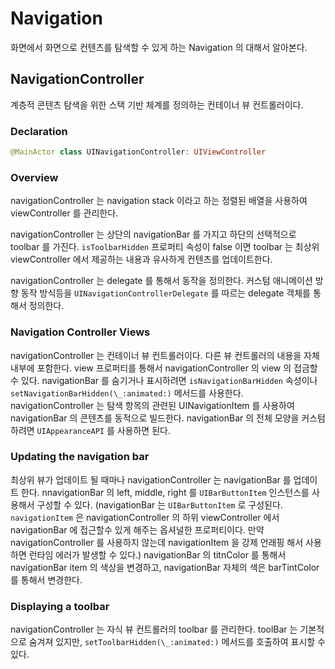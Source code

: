 # Navigation 
화면에서 화면으로 컨텐츠를 탐색할 수 있게 하는 Navigation 의 대해서 알아본다. 

## NavigationController 
계층적 콘텐츠 탐색을 위한 스택 기반 체계를 정의하는 컨테이너 뷰 컨트롤러이다. 

### Declaration
```swift
@MainActor class UINavigationController: UIViewController
```

### Overview
navigationController 는 navigation stack 이라고 하는 정렬된 배열을 사용하여 viewController 를 관리한다. 

navigationController 는 상단의 navigationBar 를 가지고 하단의 선택적으로 toolbar 를 가진다. `isToolbarHidden` 프로퍼티 속성이 false 이면 toolbar 는 최상위 viewController 에서 제공하는 내용과 유사하게 컨텐츠를 업데이트한다. 

navigationController 는 delegate 를 통해서 동작을 정의한다. 커스텀 애니메이션 방향 동작 방식등을 `UINavigationControllerDelegate` 를 따르는 delegate 객체를 통해서 정의한다.

### Navigation Controller Views
navigationController 는 컨테이너 뷰 컨트롤러이다. 다른 뷰 컨트롤러의 내용을 자체 내부에 포함한다. view 프로퍼티를 통해서 navigationController 의 view 의 접금할 수 있다. 
navigationBar 를 숨기거나 표시하려면 `isNavigationBarHidden` 속성이나 `setNavigationBarHidden(\_:animated:)` 메서드를 사용한다. 
navigationController 는 탐색 항목의 관련된 UINavigationItem 를 사용하여 navigationBar 의 콘텐츠를 동적으로 빌드한다. navigationBar 의 전체 모양을 커스텀하려면 `UIAppearanceAPI` 를 사용하면 된다. 

### Updating the navigation bar 
최상위 뷰가 업데이트 될 때마나 navigationController 는 navigationBar 를 업데이트 한다. nnavigationBar 의 left, middle, right 를 `UIBarButtonItem` 인스턴스를 사용해서 구성할 수 있다. 
(navigationBar 는 `UIBarButtonItem` 로 구성된다. `navigationItem` 은 navigationController 의 하위 viewController 에서 navigationBar 에 접근할수 있게 해주는 옵셔널한 프로퍼티이다. 만약 navigationController 를 사용하지 않는데 navigationItem 을 강제 언래핑 해서 사용하면 런타임 에러가 발생할 수 있다.)
navigationBar 의 titnColor 를 통해서 navigationBar item 의 색상을 변경하고, navigationBar 자체의 색은 barTintColor 를 통해서 변경한다. 

### Displaying a toolbar
navigationController 는 자식 뷰 컨트롤러의 toolbar 를 관리한다. 
toolBar 는 기본적으로 숨겨져 있지만, `setToolbarHidden(\_:animated:)` 메서드를 호출하여 표시할 수 있다.
